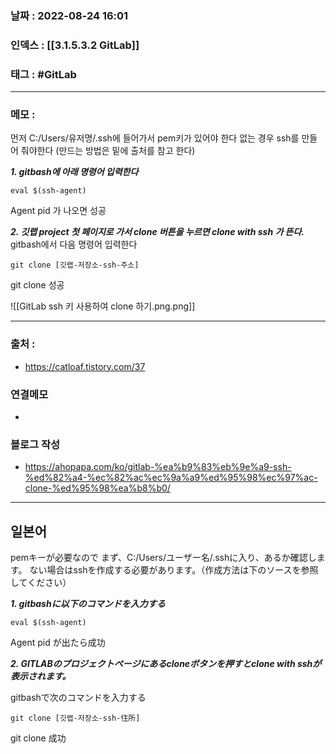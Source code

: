 ### 날짜 :  2022-08-24 16:01

### 인덱스 : [[3.1.5.3.2 GitLab]]

### 태그 : #GitLab

----

### 메모 :

먼저 C:/Users/유저명/.ssh에 들어가서 pem키가 있어야 한다
없는 경우 ssh를 만들어 줘야한다 (만드는 방법은 밑에 출처를 참고 한다)

***1. gitbash에 아래 명령어 입력한다***
```shell
eval $(ssh-agent)
```
Agent pid 가 나오면 성공

***2. 깃랩 project 첫 페이지로 가서 clone 버튼을 누르면 clone with ssh 가 뜬다.***
gitbash에서 다음 명령어 입력한다
```shell
git clone [깃랩-저장소-ssh-주소]
```
git clone 성공

![[GitLab ssh 키 사용하여 clone 하기.png.png]]

----
### 출처 :
- https://catloaf.tistory.com/37


### 연결메모
- 

### 블로그 작성
- https://ahopapa.com/ko/gitlab-%ea%b9%83%eb%9e%a9-ssh-%ed%82%a4-%ec%82%ac%ec%9a%a9%ed%95%98%ec%97%ac-clone-%ed%95%98%ea%b8%b0/


----
## 일본어 

pemキーが必要なので
まず、C:/Users/ユーザー名/.sshに入り、あるか確認します。
ない場合はsshを作成する必要があります。（作成方法は下のソースを参照してください）

***1. gitbashに以下のコマンドを入力する***
```shell
eval $(ssh-agent)
```
Agent pid が出たら成功

***2. GITLABのプロジェクトページにあるcloneボタンを押すとclone with sshが表示されます。***

gitbashで次のコマンドを入力する
```shell
git clone [깃랩-저장소-ssh-住所]
```

git clone 成功